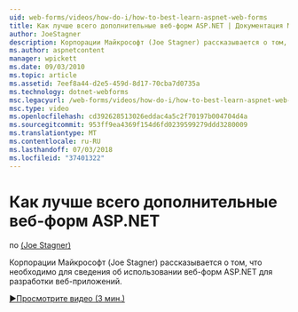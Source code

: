```yaml
---
uid: web-forms/videos/how-do-i/how-to-best-learn-aspnet-web-forms
title: Как лучше всего дополнительные веб-форм ASP.NET | Документация Майкрософт
author: JoeStagner
description: Корпорации Майкрософт (Joe Stagner) рассказывается о том, что необходимо для сведения об использовании веб-форм ASP.NET для разработки веб-приложений.
ms.author: aspnetcontent
manager: wpickett
ms.date: 09/03/2010
ms.topic: article
ms.assetid: 7eef8a44-d2e5-459d-8d17-70cba7d0735a
ms.technology: dotnet-webforms
msc.legacyurl: /web-forms/videos/how-do-i/how-to-best-learn-aspnet-web-forms
msc.type: video
ms.openlocfilehash: cd392628513026eddac4a5c2f70197b004704d4a
ms.sourcegitcommit: 953ff9ea4369f154d6fd0239599279ddd3280009
ms.translationtype: MT
ms.contentlocale: ru-RU
ms.lasthandoff: 07/03/2018
ms.locfileid: "37401322"
---
```

<a name="how-to-best-learn-aspnet-web-forms"></a>Как лучше всего дополнительные веб-форм ASP.NET
====================
по [(Joe Stagner)](https://github.com/JoeStagner)

Корпорации Майкрософт (Joe Stagner) рассказывается о том, что необходимо для сведения об использовании веб-форм ASP.NET для разработки веб-приложений.

[&#9654;Просмотрите видео (3 мин.)](https://channel9.msdn.com/Blogs/ASP-NET-Site-Videos/how-to-best-learn-aspnet-web-forms)
